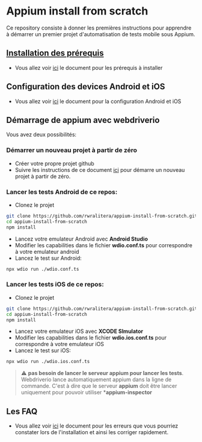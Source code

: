 # Appium install from scratch
Ce repository consiste à donner les premières instructions pour apprendre à démarrer un premier projet d'automatisation de tests mobile sous Appium.

## [Installation des prérequis](./Docs/PREREQUIS.md)
- Vous allez voir [ici](./Docs/PREREQUIS.md) le document pour les prérequis à installer

## Configuration des devices Android et iOS
- Vous allez voir [ici](./Docs/ANDROID_IOS_SETUP.md) le document pour la configuration Android et iOS

## Démarrage de appium avec webdriverio
Vous avez deux possibilités:

### Démarrer un nouveau projet à partir de zéro
- Créer votre propre projet github
- Suivre les instructions de ce document [ici](./Docs/PROJECT_WDIO_INIT.md) pour démarre un nouveau projet à partir de zéro.

### Lancer les tests Android de ce repos:
- Clonez le projet
```bash
git clone https://github.com/rwralitera/appium-install-from-scratch.git
cd appium-install-from-scratch
npm install
```
- Lancez votre emulateur Android avec **Android Studio**
- Modifier les capabilities dans le fichier **wdio.conf.ts** pour correspondre à votre emulateur android
- Lancez le test sur Android:
```bash
npx wdio run ./wdio.conf.ts
```

### Lancer les tests iOS de ce repos:
- Clonez le projet
```bash
git clone https://github.com/rwralitera/appium-install-from-scratch.git
cd appium-install-from-scratch
npm install
```
- Lancez votre emulateur iOS avec **XCODE SImulator**
- Modifier les capabilities dans le fichier **wdio.ios.conf.ts** pour correspondre à votre emulateur iOS
- Lancez le test sur iOS:
```bash
npx wdio run ./wdio.ios.conf.ts
```

> :warning: **pas besoin de lancer le serveur appium pour lancer les tests**. Webdriverio lance automatiquement appium dans la ligne de commande. C'est à dire que le serveur **appium** doit être lancer uniquement pour pouvoir utiliser ***appium-inspector**

## Les FAQ
- Vous allez voir [ici](./Docs/FAQ.md) le document pour les erreurs que vous pourriez constater lors de l'installation et ainsi les corriger rapidement.

